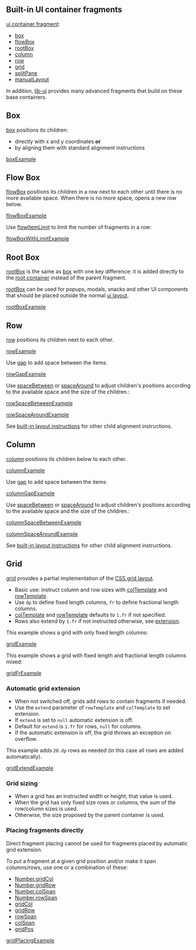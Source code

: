 ## Built-in UI container fragments

[ui container fragment](def://?inline):

- [box](fragment://)
- [flowBox](fragment://)
- [rootBox](fragment://)
- [column](fragment://)
- [row](fragment://)
- [grid](fragment://)
- [splitPane](fragment://)
- [manualLayout](fragment://)

In addition, [lib-ui](def://) provides many advanced fragments that build on these base containers.

## Box

[box](fragment://) positions its children:

- directly with x and y coordinates **or**
- by aligning them with standard alignment instructions

[boxExample](example://built_in_ui_container_fragments)

## Flow Box

[flowBox](fragment://) positions its children in a row next to each other until there
is no more available space. When there is no more space, opens a new row below.

[flowBoxExample](example://built_in_ui_container_fragments)

Use [flowItemLimit](instruction://) to limit the number of fragments in a row:

[flowBoxWithLimitExample](example://built_in_ui_container_fragments)

## Root Box

[rootBox](fragment://) is the same as [box](fragment://) with one key difference: it is added
directly to the [root container](def://) instead of the parent fragment.

[rootBox](fragment://) can be used for popups, modals, snacks and other UI components that should
be placed outside the normal [ui layout](def://).

[rootBoxExample](example://built_in_ui_container_fragments)

## Row

[row](fragment://) positions its children next to each other.

[rowExample](example://built_in_ui_container_fragments)

Use [gap](instruction://) to add space between the items:

[rowGapExample](example://built_in_ui_container_fragments)

Use [spaceBetween](instruction://) or [spaceAround](instruction://) to adjust children's positions
according to the available space and the size of the children.:

[rowSpaceBetweenExample](example://built_in_ui_container_fragments)

[rowSpaceAroundExample](example://built_in_ui_container_fragments)

See [built-in layout instructions](guide://) for other child alignment instructions.

## Column

[column](fragment://) positions its children below to each other.

[columnExample](example://built_in_ui_container_fragments)

Use [gap](instruction://) to add space between the items:

[columnGapExample](example://built_in_ui_container_fragments)

Use [spaceBetween](instruction://) or [spaceAround](instruction://) to adjust children's positions
according to the available space and the size of the children.:

[columnSpaceBetweenExample](example://built_in_ui_container_fragments)

[columnSpaceAroundExample](example://built_in_ui_container_fragments)

See [built-in layout instructions](guide://) for other child alignment instructions.

## Grid

[grid](fragment://) provides a partial implementation of the [CSS grid layout](https://developer.mozilla.org/en-US/docs/Web/CSS/CSS_grid_layout).

* Basic use: instruct column and row sizes with [colTemplate](instruction://) and [rowTemplate](instruction://).
* Use `dp` to define fixed length columns, `fr` to define fractional length columns.
* [colTemplate](instruction://) and [rowTemplate](instruction://) defaults to `1.fr` if not specified.
* Rows also extend by `1.fr` if not instructed otherwise, see [extension](#automatic-grid-extension).

This example shows a grid with only fixed length columns:

[gridExample](example://built_in_ui_container_fragments)

This example shows a grid with fixed length and fractional length columns mixed:

[gridFrExample](example://built_in_ui_container_fragments)

### Automatic grid extension

* When not switched off, grids add rows to contain fragments if needed.
* Use the `extend` parameter of `rowTemplate` and `colTemplate` to set extension.
* If `extend` is set to `null` automatic extension is off.
* Default for `extend` is `1.fr` for rows, `null` for columns.
* If the automatic extension is off, the grid throws an exception on overflow.

This example adds `20.dp` rows as needed (in this case all rows are added automatically).

[gridExtendExample](example://built_in_ui_container_fragments)

### Grid sizing

* When a grid has an instructed width or height, that value is used.
* When the grid has only fixed size rows or columns, the sum of the row/column sizes is used.
* Otherwise, the size proposed by the parent container is used.

### Placing fragments directly

Direct fragment placing cannot be used for fragments placed by automatic grid extension.

To put a fragment at a given grid position and/or make it span columns/rows, use one or a combination of
these:

- [Number.gridCol](instruction://)
- [Number.gridRow](instruction://)
- [Number.colSpan](instruction://)
- [Number.rowSpan](instruction://)
- [gridCol](instruction://)
- [gridRow](instruction://)
- [rowSpan](instruction://)
- [colSpan](instruction://)
- [gridPos](instruction://)

[gridPlacingExample](example://built_in_ui_container_fragments)